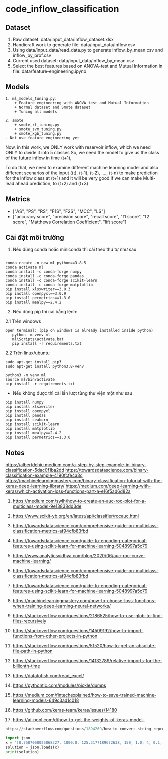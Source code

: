 
# code_inflow_classification

## Dataset 

1. Raw dataset: data/input_data/inflow_dataset.xlsx
2. Handicraft work to generate file: data/input_data/inflow.csv
3. Using data/input_data/read_data.py to generate inflow_by_mean.csv and inflow_by_prof.csv
4. Current used dataset: data/input_data/inflow_by_mean.csv
5. Select the best features based on ANOVA-test and Mutual Information in file: data/feature-engineering.ipynb


## Models

```code 
1. ml_models_tuning.py: 
    + Feature engineering with ANOVA test and Mutual Information 
    + Normal dataset and Smote dataset 
    + Tuning all models 

2. smote 
    + smote_rf_tuning.py
    + smote_svm_tuning.py
    + smote_xgb_tuning.py 
- Not use feature engineering yet 

```


Now, in this work, we ONLY work with reservoir inflow, which we need ONLY to divide it into 5 classes
So, we need the model to give us the class of the future inflow in time (t+1),

To do that, we need to examine different machine learning model and also different scenarios of the input ((t), (t-1), 
(t-2), ...., (t-n) to make prediction for the inflow class at (t+1)
and it will be very good if we can make Multi-lead ahead prediction, to (t+2) and (t+3)


## Metrics

- ["AS", "PS", "RS", "F1S", "F2S", "MCC", "LS"] 
- ["accuracy score", "precision score", "recall score", "f1 score", "f2 score", "Matthews Correlation Coefficient", "lift score"]


## Cài đặt môi trường 

1. Nếu dùng conda hoặc miniconda thì cài theo thứ tự như sau 

```code 

conda create -n new ml python==3.8.5                
conda activate ml
conda install -c conda-forge numpy
conda install -c conda-forge pandas
conda install -c conda-forge scikit-learn
conda install -c conda-forge matplotlib
pip install xlsxwriter==3.0.3
pip install openpyxl==3.0.9
pip install permetrics==1.3.0
pip install mealpy==2.4.2
```

2. Nếu dùng pip thì cài bằng lệnh:

2.1 Trên windows

```code 
open terminal: (pip on windows is already installed inside python)
   python -m venv ml
   ml\Scripts\activate.bat
   pip install -r requirements.txt
```

2.2 Trên linux/ubuntu

```code 
sudo apt-get install pip3
sudo apt-get install python3.8-venv

python3 -m venv ml 
source ml/bin/activate
pip install -r requirements.txt
```


- Nếu không được thì cài lần lượt từng thư viện một như sau 

```code 
pip install numpy 
pip install xlsxwriter
pip install openpyxl
pip install pandas
pip install seaborn
pip install scikit-learn
pip install matplotlib
pip install mealpy==2.4.2
pip install permetrics==1.3.0
```


## Notes
https://albertdchiu.medium.com/a-step-by-step-example-in-binary-classification-5dac0f1ba2dd
https://towardsdatascience.com/binary-classification-example-4190fcfe4a3c
https://machinelearningmastery.com/binary-classification-tutorial-with-the-keras-deep-learning-library/
https://medium.com/deep-learning-with-keras/which-activation-loss-functions-part-a-e16f5ad6d82a


1. https://medium.com/swlh/how-to-create-an-auc-roc-plot-for-a-multiclass-model-9e13838dd3de
2. https://www.scikit-yb.org/en/latest/api/classifier/rocauc.html
3. https://towardsdatascience.com/comprehensive-guide-on-multiclass-classification-metrics-af94cfb83fbd
4. https://towardsdatascience.com/guide-to-encoding-categorical-features-using-scikit-learn-for-machine-learning-5048997a5c79

5. https://www.analyticsvidhya.com/blog/2020/06/auc-roc-curve-machine-learning/
6. https://towardsdatascience.com/comprehensive-guide-on-multiclass-classification-metrics-af94cfb83fbd
7. https://towardsdatascience.com/guide-to-encoding-categorical-features-using-scikit-learn-for-machine-learning-5048997a5c79

8. https://machinelearningmastery.com/how-to-choose-loss-functions-when-training-deep-learning-neural-networks/
9. https://stackoverflow.com/questions/2186525/how-to-use-glob-to-find-files-recursively
10. https://stackoverflow.com/questions/14509192/how-to-import-functions-from-other-projects-in-python
11. https://stackoverflow.com/questions/51520/how-to-get-an-absolute-file-path-in-python
12. https://stackoverflow.com/questions/14132789/relative-imports-for-the-billionth-time


13. https://datatofish.com/read_excel/

14. https://pythontic.com/modules/pickle/dumps
15. https://medium.com/fintechexplained/how-to-save-trained-machine-learning-models-649c3ad1c018
16. https://github.com/keras-team/keras/issues/14180
17. https://ai-pool.com/d/how-to-get-the-weights-of-keras-model-

```python 
https://stackoverflow.com/questions/1894269/how-to-convert-string-representation-of-list-to-a-list

import json 
x = "[0.7587068025868327, 1000.0, 125.3177189672638, 150, 1.0, 4, 0.1, 10.0]"
solution = json.loads(x)
print(solution)

```